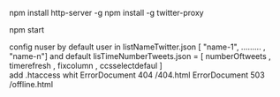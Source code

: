 npm install http-server -g
npm install -g twitter-proxy

npm start

config nuser by default user in listNameTwitter.json [ "name-1", ......... , "name-n"]
and
default lisTimeNumberTweets.json = [ numberOftweets , timerefresh , fixcolumn , ccsselectdefaul ] </br>
add .htaccess whit
ErrorDocument 404 /404.html
ErrorDocument 503 /offline.html

